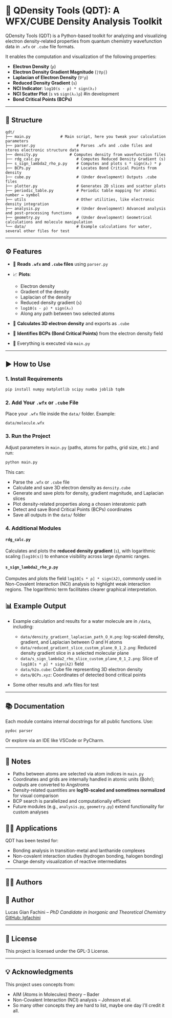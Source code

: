 
# 🧪 QDensity Tools (QDT): A WFX/CUBE Density Analysis Toolkit

QDensity Tools (QDT) is a Python-based toolkit for analyzing and visualizing electron density-related properties from quantum chemistry wavefunction data in `.wfx` or `.cube` file formats.

It enables the computation and visualization of the following properties:

- **Electron Density** (`ρ`)
- **Electron Density Gradient Magnitude** (`|∇ρ|`)
- **Laplacian of Electron Density** (`∇²ρ`)
- **Reduced Density Gradient** (`s`)
- **NCI Indicator**: `log10(s · ρ) * sign(λ₂)`
- **NCI Scatter Plot** (`s` vs `sign(λ₂)ρ`) #in development
- **Bond Critical Points (BCPs)**

---

## 📁 Structure

```
qdt/
├── main.py		        # Main script, here you tweak your calculation parameters
├── parser.py                  # Parses .wfx and .cube files and stores electronic structure data
├── density.py            	# Computes density from wavefunction files
├── rdg_calc.py                # Computes Reduced Density Gradient (s)
├── s_sign_lambda2_rho_p.py    # Computes and plots s * sign(λ₂) * ρ
├── BCPs.py                    # Locates Bond Critical Points from density
├── cube.py                    # (Under development) Outputs .cube files
├── plotter.py                 # Generates 2D slices and scatter plots
├── periodic_table.py          # Periodic table mapping for atomic number ↔ symbol
├── utils                      # Other utilities, like electronic density integration
├── analysis.py                # (Under development) Advanced analysis and post-processing functions
├── geometry.py                # (Under development) Geometrical calculations and molecule manipulation
└── data/                      # Example calculations for water, several other files for test

```

---

## ⚙️ Features

* 📄 **Reads `.wfx` and `.cube` files** using `parser.py`
* 📈 **Plots**:

  * Electron density
  * Gradient of the density
  * Laplacian of the density
  * Reduced density gradient (`s`)
  * `log10(s · ρ) * sign(λ₂)`
  * Along any path between two selected atoms
* 🧊 **Calculates 3D electron density** and exports as `.cube`
* 🧠 **Identifies BCPs (Bond Critical Points)** from the electron density field
* 🚀 Everything is executed via `main.py`

---

## ▶️ How to Use

### 1. Install Requirements

```bash
pip install numpy matplotlib scipy numba joblib tqdm
```

### 2. Add Your `.wfx` or `.cube` File

Place your `.wfx` file inside the `data/` folder. Example:

```
data/molecule.wfx
```

### 3. Run the Project

Adjust parameters in `main.py` (paths, atoms for paths, grid size, etc.) and run:

```bash
python main.py
```

This can:

* Parse the `.wfx` or `.cube` file
* Calculate and save 3D electron density as `density.cube`
* Generate and save plots for density, gradient magnitude, and Laplacian slices
* Plot density-related properties along a chosen interatomic path
* Detect and save Bond Critical Points (BCPs) coordinates
* Save all outputs in the `data/` folder


### 4. Additional Modules

#### `rdg_calc.py`

Calculates and plots the **reduced density gradient** (`s`), with logarithmic scaling (`log10(s)`) to enhance visibility across large dynamic ranges.

#### `s_sign_lambda2_rho_p.py`

Computes and plots the field `log10[s * ρ] * sign(λ2)`, commonly used in Non-Covalent Interaction (NCI) analysis to highlight weak interaction regions. The logarithmic term facilitates clearer graphical interpretation.

## 📊 Example Output

* Example calculation and results for a water molecule are in `/data`, including:

  * `data/density_gradient_laplacian_path_O_H.png`: log-scaled density, gradient, and Laplacian between O and H atoms
  * `data/reduced_gradient_slice_custom_plane_0_1_2.png`: Reduced density gradient slice in a selected molecular plane
  * `data/s_sign_lambda2_rho_slice_custom_plane_0_1_2.png`: Slice of `log10[s * ρ] * sign(λ2)` field
  * `data/h2o.cube`: Cube file representing 3D electron density
  * `data/BCPs.xyz`: Coordinates of detected bond critical points
 * Some other results and .wfx files for test

---

## 📚 Documentation

Each module contains internal docstrings for all public functions. Use:

```bash
pydoc parser
```
Or explore via an IDE like VSCode or PyCharm.

---

## 📌 Notes

* Paths between atoms are selected via atom indices in `main.py`
* Coordinates and grids are internally handled in atomic units (Bohr); outputs are converted to Angstroms
* Density-related quantities are **log10-scaled and sometimes normalized** for visual comparison
* BCP search is parallelized and computationally efficient
* Future modules (e.g., `analysis.py`, `geometry.py`) extend functionality for custom analyses

## 👨‍🔬 Applications

QDT has been tested for:

- Bonding analysis in transition-metal and lanthanide complexes
- Non-covalent interaction studies (hydrogen bonding, halogen bonding)
- Charge density visualization of reactive intermediates

---

## 🧑‍💻 Authors
## 👤 Author

Lucas Gian Fachini – *PhD Candidate in Inorganic and Theoretical Chemistry*
[GitHub: lgfachini](https://github.com/lgfachini)

---

## 📄 License

This project is licensed under the GPL-3 License.

---

## 💡 Acknowledgments

This project uses concepts from:

- AIM (Atoms in Molecules) theory – Bader
- Non-Covalent Interaction (NCI) analysis – Johnson et al.
- So many other concepts they are hard to list, maybe one day I'll credit it all. 
